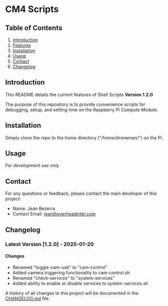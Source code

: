 # CM4 Scripts

## Table of Contents
1. [Introduction](#introduction)
2. [Features](#features)
3. [Installation](#installation)
4. [Usage](#usage)
5. [Contact](#contact)
6. [Changelog](#changelog)

<a name="introduction"></a>
## Introduction 
This README details the current features of Shell Scripts **Version 1.2.0**

The purpose of this repository is to provide convenience scripts for debugging, setup, and setting time on the Raspberry Pi Compute Module.

<a name="installation"></a>
## Installation
Simply clone the repo to the home directory ("/home/droneman/") on the Pi.

<a name="usage"></a>
## Usage
*For development use only*

<a name="contact"></a>
## Contact
For any questions or feedback, please contact the main developer of this project:

- Name: Jean Bezerra
- Contact Email: jean@overheadintel.com

<a name="changelog"></a>
## Changelog
### Latest Version [1.2.0] - 2025-01-20

#### Changes
- Renamed "toggle-cam-usb" to "cam-control"
- Added camera triggering functionality to cam-control.sh
- Renamed "check-services" to "system-services"
- Added ability to enable or disable services to system-services.sh

A history of all changes to this project will be documented in the [CHANGELOG.md](CHANGELOG.md) file.